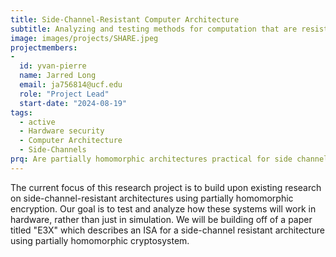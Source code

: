 ```yaml
---
title: Side-Channel-Resistant Computer Architecture
subtitle: Analyzing and testing methods for computation that are resistant to side-channel attacks.
image: images/projects/SHARE.jpeg
projectmembers:
-
  id: yvan-pierre
  name: Jarred Long
  email: ja756814@ucf.edu
  role: "Project Lead"
  start-date: "2024-08-19"
tags: 
  - active
  - Hardware security 
  - Computer Architecture
  - Side-Channels
prq: Are partially homomorphic architectures practical for side channel security.
---
```


The current focus of this research project is to build upon existing research on side-channel-resistant architectures using partially homomorphic encryption. Our goal is to test and analyze how these systems will work in hardware, rather than just in simulation. We will be building
off of a paper titled "E3X" which describes an ISA for a side-channel resistant architecture using partially homomorphic cryptosystem. 

